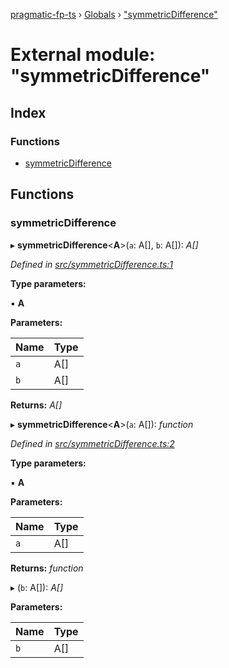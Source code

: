 [pragmatic-fp-ts](../README.md) › [Globals](../globals.md) › ["symmetricDifference"](_symmetricdifference_.md)

# External module: "symmetricDifference"

## Index

### Functions

* [symmetricDifference](_symmetricdifference_.md#symmetricdifference)

## Functions

###  symmetricDifference

▸ **symmetricDifference**<**A**>(`a`: A[], `b`: A[]): *A[]*

*Defined in [src/symmetricDifference.ts:1](https://github.com/hermann-p/pragmatic-fp-ts/blob/c9716de/src/symmetricDifference.ts#L1)*

**Type parameters:**

▪ **A**

**Parameters:**

Name | Type |
------ | ------ |
`a` | A[] |
`b` | A[] |

**Returns:** *A[]*

▸ **symmetricDifference**<**A**>(`a`: A[]): *function*

*Defined in [src/symmetricDifference.ts:2](https://github.com/hermann-p/pragmatic-fp-ts/blob/c9716de/src/symmetricDifference.ts#L2)*

**Type parameters:**

▪ **A**

**Parameters:**

Name | Type |
------ | ------ |
`a` | A[] |

**Returns:** *function*

▸ (`b`: A[]): *A[]*

**Parameters:**

Name | Type |
------ | ------ |
`b` | A[] |
